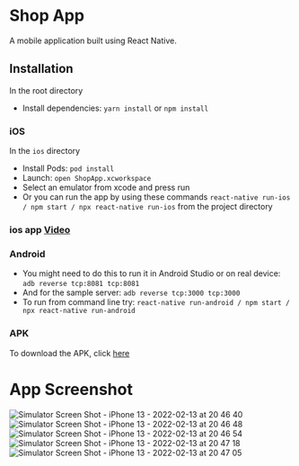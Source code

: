 # Shop App

A mobile application built using React Native.

## Installation

In the root directory
* Install dependencies: `yarn install` or `npm install`

### iOS
In the `ios` directory

* Install Pods: `pod install`
* Launch: `open ShopApp.xcworkspace` 
* Select an emulator from xcode and press run
* Or you can run the app by using these commands `react-native run-ios / npm start / npx react-native run-ios` from the project directory

### ios app [Video](https://drive.google.com/file/d/1XOBkp0XEZv-Tg7-xXcTLT7REW_Zdyzv_/view?usp=sharing)

### Android

* You might need to do this to run it in Android Studio or on real device: `adb reverse tcp:8081 tcp:8081`
* And for the sample server: `adb reverse tcp:3000 tcp:3000`
* To run from command line try: `react-native run-android / npm start / npx react-native run-android`

### APK

To download the APK, click [here](https://drive.google.com/file/d/1ngeF_4MKjOBSP8nJpCVu84E4eTgq8H4k/view?usp=sharing)


# App Screenshot
![Simulator Screen Shot - iPhone 13 - 2022-02-13 at 20 46 40](https://user-images.githubusercontent.com/16131704/153758790-cbf87741-cb6d-4eeb-a3f7-c6e98814a62d.png)
![Simulator Screen Shot - iPhone 13 - 2022-02-13 at 20 46 48](https://user-images.githubusercontent.com/16131704/153758785-3b6152fd-f3f8-4c37-8fbd-e491a3d954ad.png)
![Simulator Screen Shot - iPhone 13 - 2022-02-13 at 20 46 54](https://user-images.githubusercontent.com/16131704/153758774-9ed0caf9-d9bd-4f63-955b-7d5a6035f9e9.png)
![Simulator Screen Shot - iPhone 13 - 2022-02-13 at 20 47 18](https://user-images.githubusercontent.com/16131704/153758738-8934649a-3de7-4c13-842e-5caa28b2c263.png)
![Simulator Screen Shot - iPhone 13 - 2022-02-13 at 20 47 05](https://user-images.githubusercontent.com/16131704/153758657-9b8870f5-c5a5-43a8-bb46-28646090cc80.png)







